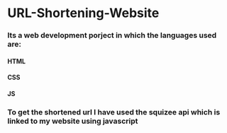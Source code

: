 # URL-Shortening-Website
### Its a web development porject in which the languages used are:
#### HTML
#### CSS
#### JS

### To get the shortened url I have used the squizee api which is linked to my website using javascript
### 
